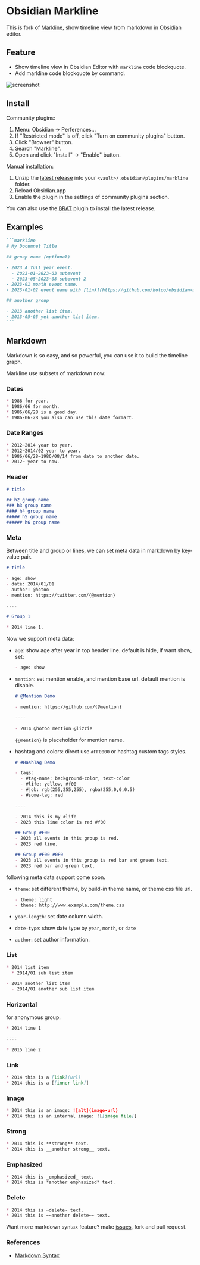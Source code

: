# Obsidian Markline

This is fork of [Markline](https://github.com/hotoo/markline), show timeline view from markdown in Obsidian editor.

## Feature

- Show timeline view in Obsidian Editor with `markline` code blockquote.
- Add markline code blockquote by command.

![screenshot](./assets/screenshot.png)

## Install

Community plugins:

1. Menu: Obsidian -> Perferences...
2. If "Restricted mode" is off, click "Turn on community plugins" button.
3. Click "Browser" button.
4. Search "Markline".
5. Open and click "Install" -> "Enable" button.

Manual installation:

1. Unzip the [latest release](https://github.com/hotoo/obsidian-markline/releases/latest) into your `<vault>/.obsidian/plugins/markline` folder.
2. Reload Obsidian.app
3. Enable the plugin in the settings of community plugins section.

You can also use the [BRAT](https://github.com/TfTHacker/obsidian42-brat/) plugin to install the latest release.

## Examples

```markdown
```markline
# My Documnet Title

## group name (optional)

- 2023 A full year event.
  - 2023-01~2023-03 subevent
  - 2023-05~2023-08 subevent 2
- 2023-01 month event name.
- 2023-01-02 event name with [link](https://github.com/hotoo/obsidian-markline).

## another group

- 2013 another list item.
- 2013-05-05 yet another list item.
```‌
```

## Markdown

Markdown is so easy, and so powerful, you can use it to build the timeline graph.

Markline use subsets of markdown now:

### Dates

```markdown
* 1986 for year.
* 1986/06 for month.
* 1986/06/28 is a good day.
* 1986-06-28 you also can use this date formart.
```

### Date Ranges

```markdown
* 2012~2014 year to year.
* 2012~2014/02 year to year.
* 1986/06/28~1986/08/14 from date to another date.
* 2012~ year to now.
```

### Header

```markdown
# title

## h2 group name
### h3 group name
#### h4 group name
##### h5 group name
###### h6 group name
```

### Meta

Between title and group or lines, we can set meta data in markdown by key-value pair.

```markdown
# title

- age: show
- date: 2014/01/01
- author: @hotoo
- mention: https://twitter.com/{@mention}

----

# Group 1

* 2014 line 1.
```

Now we support meta data:

* `age`: show age after year in top header line. default is hide, if want show, set:

  ```markdown
  - age: show
  ```
* `mention`: set mention enable, and mention base url. default mention is disable.

  ```md
  # @Mention Demo

  - mention: https://github.com/{@mention}

  ----

  - 2014 @hotoo mention @lizzie
  ```

  `{@mention}` is placeholder for mention name.

* hashtag and colors: direct use `#FF0000` or hashtag custom tags styles.

  ```md
  # #HashTag Demo

  - tags:
    - #tag-name: background-color, text-color
    - #life: yellow, #f00
    - #job: rgb(255,255,255), rgba(255,0,0,0.5)
    - #some-tag: red

  ----

  - 2014 this is my #life
  - 2023 this line color is red #f00
  
  ## Group #F00
  - 2023 all events in this group is red.
  - 2023 red line.

  ## Group #F00 #0F0
  - 2023 all events in this group is red bar and green text.
  - 2023 red bar and green text.
  ```

following meta data support come soon.

* `theme`: set different theme, by build-in theme name, or theme css file url.

  ```markdown
  - theme: light
  - theme: http://www.example.com/theme.css
  ```
* `year-length`: set date column width.
* `date-type`: show date type by `year`, `month`, or `date`
* `author`: set author information.

### List

```markdown
* 2014 list item
  * 2014/01 sub list item

- 2014 another list item
  - 2014/01 another sub list item
```

### Horizontal

for anonymous group.

```markdown
* 2014 line 1

----

* 2015 line 2
```

### Link

```markdown
* 2014 this is a [link](url)
* 2014 this is a [[inner link]]
```

### Image

```markdown
* 2014 this is an image: ![alt](image-url)
* 2014 this is an internal image: ![[image file]]
```

### Strong

```markdown
* 2014 this is **strong** text.
* 2014 this is __another strong__ text.
```

### Emphasized

```markdown
* 2014 this is _emphasized_ text.
* 2014 this is *another emphasized* text.
```

### Delete

```markdown
* 2014 this is ~delete~ text.
* 2014 this is ~~another delete~~ text.
```

Want more markdown syntax feature? make [issues](https://github.com/hotoo/obsidian-markline/issues), fork and pull request.

### References

* [Markdown Syntax](http://daringfireball.net/projects/markdown/syntax)
